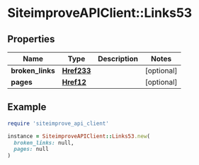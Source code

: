 # SiteimproveAPIClient::Links53

## Properties

| Name | Type | Description | Notes |
| ---- | ---- | ----------- | ----- |
| **broken_links** | [**Href233**](Href233.md) |  | [optional] |
| **pages** | [**Href12**](Href12.md) |  | [optional] |

## Example

```ruby
require 'siteimprove_api_client'

instance = SiteimproveAPIClient::Links53.new(
  broken_links: null,
  pages: null
)
```

